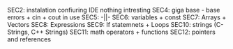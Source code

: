 SEC2: instalation confiuring IDE nothing intresting
SEC4: giga base - base errors + cin + cout in use
SEC5: -||-
SEC6: variables + const
SEC7: Arrays + Vectors
SEC8: Expressions
SEC9: If statemnets + Loops
SEC10: strings (C-Strings, C++ Strings)
SEC11: math operators + functions
SEC12: pointers and references
